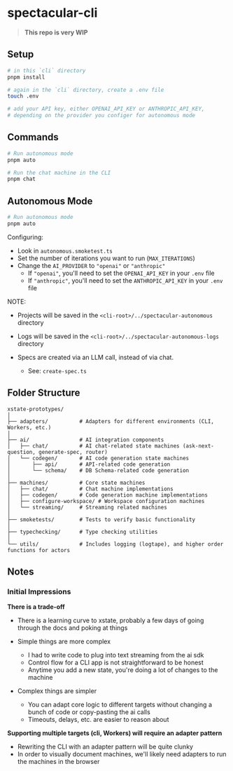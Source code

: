 # spectacular-cli

> **This repo is very WIP**

## Setup

```sh
# in this `cli` directory
pnpm install

# again in the `cli` directory, create a .env file
touch .env

# add your API key, either OPENAI_API_KEY or ANTHROPIC_API_KEY,
# depending on the provider you configer for autonomous mode
```

## Commands

```sh
# Run autonomous mode
pnpm auto

# Run the chat machine in the CLI
pnpm chat
```

## Autonomous Mode

```sh
# Run autonomous mode
pnpm auto
```

Configuring:

- Look in `autonomous.smoketest.ts`
- Set the number of iterations you want to run (`MAX_ITERATIONS`)
- Change the `AI_PROVIDER` to `"openai"` or `"anthropic"`
  - If `"openai"`, you'll need to set the `OPENAI_API_KEY` in your `.env` file
  - If `"anthropic"`, you'll need to set the `ANTHROPIC_API_KEY` in your `.env` file

NOTE:

- Projects will be saved in the `<cli-root>/../spectacular-autonomous` directory
- Logs will be saved in the `<cli-root>/../spectacular-autonomous-logs` directory

- Specs are created via an LLM call, instead of via chat.
  - See: `create-spec.ts`

## Folder Structure

```
xstate-prototypes/
│
├── adapters/          # Adapters for different environments (CLI, Workers, etc.)
│
├── ai/                # AI integration components
│   ├── chat/          # AI chat-related state machines (ask-next-question, generate-spec, router)
│   └── codegen/       # AI code generation state machines
│       ├── api/       # API-related code generation 
│       └── schema/    # DB Schema-related code generation
│
├── machines/          # Core state machines
│   ├── chat/          # Chat machine implementations
│   ├── codegen/       # Code generation machine implementations
│   ├── configure-workspace/ # Workspace configuration machines
│   └── streaming/     # Streaming related machines
│
├── smoketests/        # Tests to verify basic functionality
│
├── typechecking/      # Type checking utilities
│
└── utils/             # Includes logging (logtape), and higher order functions for actors
```
## Notes

### Initial Impressions

**There is a trade-off**

- There is a learning curve to xstate, probably a few days of going through the docs and poking at things

- Simple things are more complex
  - I had to write code to plug into text streaming from the ai sdk
  - Control flow for a CLI app is not straightforward to be honest
  - Anytime you add a new state, you're doing a lot of changes to the machine

- Complex things are simpler
  - You can adapt core logic to different targets without changing a bunch of code or copy-pasting the ai calls
  - Timeouts, delays, etc. are easier to reason about

**Supporting multiple targets (cli, Workers) will require an adapter pattern**

- Rewriting the CLI with an adapter pattern will be quite clunky
- In order to visually document machines, we'll likely need adapters to run the machines in the browser

